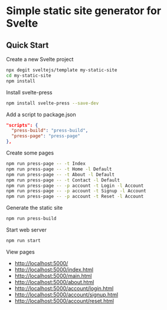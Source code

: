 # Simple static site generator for Svelte

## Quick Start

Create a new Svelte project

```bash
npx degit sveltejs/template my-static-site
cd my-static-site
npm install
```

Install svelte-press

```bash
npm install svelte-press --save-dev
```

Add a script to package.json

```json
"scripts": {
  "press-build": "press-build",
  "press-page": "press-page"
},
```

Create some pages

```bash
npm run press-page -- -t Index
npm run press-page -- -t Home -l Default
npm run press-page -- -t About -l Default
npm run press-page -- -t Contact -l Default
npm run press-page -- -p account -t Login -l Account
npm run press-page -- -p account -t Signup -l Account
npm run press-page -- -p account -t Reset -l Account
```

Generate the static site

```bash
npm run press-build
```

Start web server

```bash
npm run start
```

View pages

- [http://localhost:5000/](http://localhost:5000/)
- [http://localhost:5000/index.html](http://localhost:5000/index.html)
- [http://localhost:5000/main.html](http://localhost:5000/main.html)
- [http://localhost:5000/about.html](http://localhost:5000/about.html)
- [http://localhost:5000/account/login.html](http://localhost:5000/account/login.html)
- [http://localhost:5000/account/signup.html](http://localhost:5000/account/signup.html)
- [http://localhost:5000/account/reset.html](http://localhost:5000/account/reset.html)
